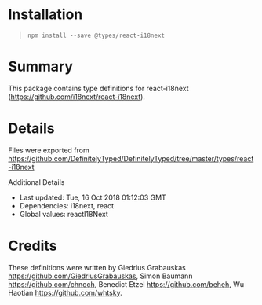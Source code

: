 # Installation
> `npm install --save @types/react-i18next`

# Summary
This package contains type definitions for react-i18next (https://github.com/i18next/react-i18next).

# Details
Files were exported from https://github.com/DefinitelyTyped/DefinitelyTyped/tree/master/types/react-i18next

Additional Details
 * Last updated: Tue, 16 Oct 2018 01:12:03 GMT
 * Dependencies: i18next, react
 * Global values: reactI18Next

# Credits
These definitions were written by Giedrius Grabauskas <https://github.com/GiedriusGrabauskas>, Simon Baumann <https://github.com/chnoch>, Benedict Etzel <https://github.com/beheh>, Wu Haotian <https://github.com/whtsky>.
